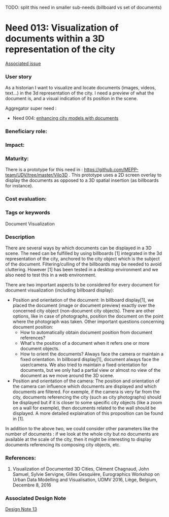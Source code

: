 
TODO: split this need in smaller sub-needs (billboard vs set of documents)

# Need 013: Visualization of documents within a 3D representation of the city

[Associated issue](https://github.com/MEPP-team/UD-SV/issues/4)

### User story
As a historian I want to visualize and locate documents (images, videos, text...) in the 3d representation of the city. I need a preview of what the document is, and a visual indication of its position in the scene.

Aggregator super need :
* Need 004: [enhancing city models with documents](Need004.md)

### Beneficiary role: 

### Impact: 

### Maturity:

There is a prototype for this need in : https://github.com/MEPP-team/UDV/tree/master/Vilo3D . This prototype uses a 2D screen overlay to display the documents as opposed to a 3D spatial insertion (as billboards for instance).

### Cost evaluation:

### Tags or keywords
Document Visualization

### Description
There are several ways by which documents can be displayed in a 3D scene. The need can be fulfilled by using billboards [1] integrated in the 3d representation of the city, anchored to the city object which is the subject of the document. Filtering/culling of the billboards may be needed to avoid cluttering. However [1] has been tested in a desktop environment and we also need to test this in a web environment.

There are two important aspects to be considered for every document for document visualization (including billboard display):
* Position and orientation of the document: In billboard display[1], we placed the document (image or document preview) exactly over the concerned city object (non-document city objects). There are other options, like in case of photographs, position the document on the point where the photograph was taken. Other important questions concerning document position:
  * How to automatically obtain document position from document references?
  * What's the position of a document when it refers one or more document objects.
  * How to orient the documents? Always face the camera or maintain a fixed orientation. In billboard display[1], document always face the user/camera. We also tried to maintain a fixed orientation for documents, but we only had a partial view or almost no view of the document as we move around the 3D scene.
* Position and orientation of the camera: The position and orientation of the camera can influence which documents are displayed and which documents are filtered. For exemple, if the camera is very far from the city, documents referencing the city (such as city photographs) should be displayed but if it is closer to some specific city objects (like a zoom on a wall for exemple), then documents related to the wall should be displayed. A more detailed explaination of this proposition can be found in [1]. 

In addition to the above two, we could consider other parameters like the number of documents : if we look at the whole city but no documents are available at the scale of the city, then it might be interesting to display documents referencing its composing city objects, etc.

### References:
1. Visualization of Documented 3D Cities, Clément Chagnaud, John Samuel, Sylvie Servigne, Gilles Gesquière, Eurographics Workshop on Urban Data Modelling and Visualisation, UDMV 2016, Liège, Belgium, Decembre 8, 2016

### Associated Design Note
[Design Note 13](../Design/DesignNote013.md)

